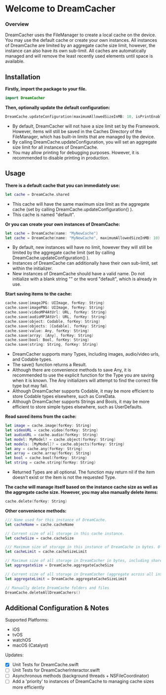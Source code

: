 
# Welcome to DreamCacher

### Overview

DreamCacher uses the FileManager to create a local cache on the device. You may use the default cache or create your own instances. All instances of DreamCache are limited by an aggregate cache size limit, however, the instance can also have its own sub-limit. All caches are automatically managed and will remove the least recently used elements until space is available.

## Installation

**Firstly, import the package to your file.**

```swift
import DreamCacher
```



**Then, optionally update the default configuration:**
```swift
DreamCache.updateConfiguration(maximumAllowedSizeInMB: 10, isPrintEnabled: true)
```
- By default, DreamCacher will not have a size limit set by the Framework. However, items will still be saved in the Caches Directory of the FileManager, which has built-in limits that are managed by the device.
- By calling DreamCache.updateConfiguration, you will set an aggregate size limit for all instances of DreamCache.
- You may allow printing for debugging purposes. However, it is recommended to disable printing in production.



## Usage

**There is a default cache that you can immediately use:**

```swift
let cache = DreamCache.shared
```
- This cache will have the same maximum size limit as the aggregate cache (set by calling DreamCache.updateConfiguration() ).
- This cache is named "default".



**Or you can create your own instances of DreamCache:**
```swift
let cache = DreamCache(name: "MyNewCache")
let cache = DreamCache(name: "MyNewCache", maximumAllowedSizeInMB: 10)
```
- By default, new instances will have no limit, however they will still be limited by the aggregate cache limit (set by calling DreamCache.updateConfiguration() ).
- Instances of DreamCache can additionally have their own sub-limit, set within the initializer.
- New instances of DreamCache should have a valid name. Do not initialize with a blank string "" or the word "default", which is already in use.



**Start saving items to the cache:**
```swift
cache.save(imageJPG: UIImage, forKey: String)
cache.save(imagePNG: UIImage, forKey: String)
cache.save(videoMP4AtUrl: URL, forKey: String)
cache.save(audioMP3AtUrl: URL, forKey: String)
cache.save(object: Codable, forKey: String)
cache.save(objects: [Codable], forKey: String)
cache.save(value: Any, forKey: String)
cache.save(array: [Any], forKey: String)
cache.save(bool: Bool, forKey: String)
cache.save(string: String, forKey: String)
```
- DreamCacher supports many Types, including images, audio/video urls, and Codable types.
- The save() function returns a Result.
- Although there are convenience methods to save Any, it is recommended to use the explicit function for the Type you are saving when it is known. The Any initializers will attempt to find the correct file type but may fail.
- Although DreamCacher supports Codable, it may be more efficient to store Codable types elsewhere, such as CoreData.
- Although DreamCacher supports Strings and Bools, it may be more efficient to store simple types elsewhere, such as UserDefaults.



**Read saved items from the cache:**
```swift
let image = cache.image(forKey: String)
let videoURL = cache.video(forKey: String)
let audioURL = cache.audio(forKey: String)
let model: MyModel? = cache.object(forKey: String)
let models: [MyModel]? = cache.objects(forKey: String)
let any = cache.any(forKey: String)
let array = cache.array(forKey: String)
let bool = cache.bool(forKey: String)
let string = cache.string(forKey: String)
```
- Returned Types are all optional. The function may return nil if the item doesn't exist or the item is not the requested Type.



**The cache will manage itself based on the instance cache size as well as the aggregate cache size.**
**However, you may also manually delete items:**
```swift
cache.delete(forKey: String)
```


**Other convenience methods:**

```swift
/// Name used for this instance of DreamCache.
let cacheName = cache.cacheName

// Current size of all storage in this cache instance.
let cacheSize = cache.cacheSize

/// Maximum size of storage in this instance of DreamCache in bytes. 0 means no limit.
let cacheLimit = cache.cacheSizeLimit

// Maximum size of all storage in DreamCacher in bytes, including shared instance and created instances. 0 means no limit.
let aggregateSize = DreamCache.aggregateCacheSize

// Current size of all storage in DreamCacher (aggregate across all instances).
let aggregateLimit = DreamCache.aggregateCacheSizeLimit

// Manually delete DreamCache folders and files
DreamCache.deleteAllDreamCachers()
```

## Additional Configuration & Notes

Supported Platforms:
- iOS
- tvOS
- watchOS
- macOS (Catalyst)

Updates:
- [x] Unit Tests for DreamCache.swift 
- [ ] Unit Tests for DreamCacherInteractor.swift 
- [ ] Asynchronous methods (background threads + NSFileCoordinator)
- [ ] Add a 'priority' to instances of DreamCache to managing cache sizes more efficiently
